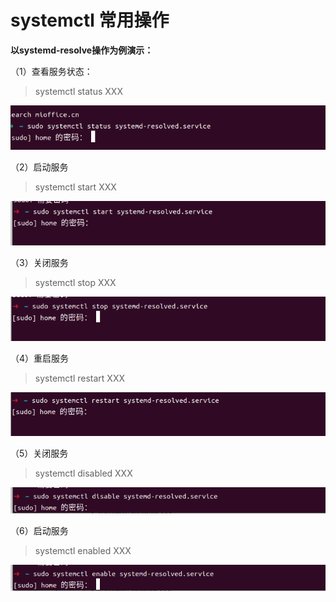 # systemctl 常用操作

**以systemd-resolve操作为例演示：**

（1）查看服务状态：

> systemctl status XXX

![](../../../../操作/assets/2023-01-30-17-07-47-image.png)

（2）启动服务

> systemctl start XXX

![](../../../../操作/assets/2023-01-30-17-08-46-image.png)

（3）关闭服务

> systemctl stop XXX

![](../../../../操作/assets/2023-01-30-17-09-39-image.png)

（4）重启服务

> systemctl restart XXX

![](../../../../操作/assets/2023-01-30-17-10-19-image.png)

（5）关闭服务

> systemctl disabled XXX

![](../../../../操作/assets/2023-01-30-17-11-20-image.png)

（6）启动服务

> systemctl enabled XXX

![](../../../../操作/assets/2023-01-30-17-12-03-image.png)
